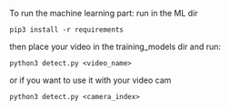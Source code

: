 To run the machine learning part:
run in the ML dir
```python3
pip3 install -r requirements
```
then place your video in the training_models dir and run:
```python3
python3 detect.py <video_name>
```
or if you want to use it with your video cam
```python3
python3 detect.py <camera_index>
```